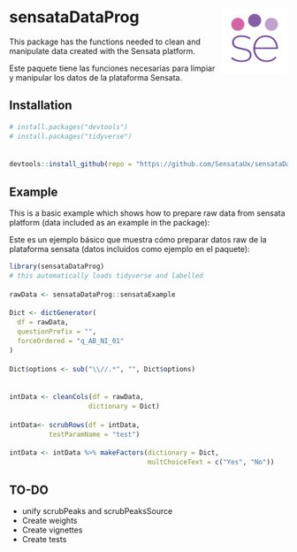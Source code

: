 
<!-- README.md is generated from README.Rmd. Please edit that file -->

# sensataDataProg <img src="man/figures/sensata-small-logo-512x512.png" align="right" width="120" />

<!-- badges: start -->
<!-- badges: end -->

This package has the functions needed to clean and manipulate data
created with the Sensata platform.

Este paquete tiene las funciones necesarias para limpiar y manipular los
datos de la plataforma Sensata.

## Installation

``` r
# install.packages("devtools")
# install.packages("tidyverse")


devtools::install_github(repo = "https://github.com/SensataUx/sensataDataProg", ref = "main", build_vignettes = T)
```

## Example

This is a basic example which shows how to prepare raw data from sensata
platform (data included as an example in the package):

Este es un ejemplo básico que muestra cómo preparar datos raw de la
plataforma sensata (datos incluidos como ejemplo en el paquete):

``` r
library(sensataDataProg)
# this automatically loads tidyverse and labelled

rawData <- sensataDataProg::sensataExample

Dict <- dictGenerator(
  df = rawData,
  questionPrefix = "",
  forceOrdered = "q_AB_NI_01"
)

Dict$options <- sub("\\//.*", "", Dict$options)


intData <- cleanCols(df = rawData,
                    dictionary = Dict)

intData<- scrubRows(df = intData,
          testParamName = "test")

intData <- intData %>% makeFactors(dictionary = Dict,
                                   multChoiceText = c("Yes", "No"))
```

## TO-DO

-   unify scrubPeaks and scrubPeaksSource
-   Create weights
-   Create vignettes
-   Create tests
